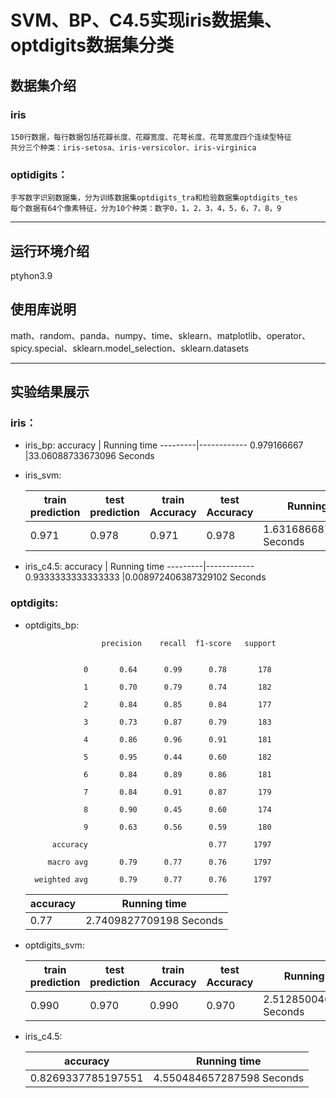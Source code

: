 SVM、BP、C4.5实现iris数据集、optdigits数据集分类
========

数据集介绍
------
### iris
    150行数据，每行数据包括花瓣长度、花瓣宽度、花萼长度、花萼宽度四个连续型特征  
    共分三个种类：iris-setosa、iris-versicolor、iris-virginica
### optidigits：
    手写数字识别数据集，分为训练数据集optdigits_tra和检验数据集optdigits_tes
    每个数据有64个像素特征，分为10个种类：数字0，1，2，3，4，5，6，7，8，9
    
--------

运行环境介绍
------
  ptyhon3.9

使用库说明
-----
  math、random、panda、numpy、time、sklearn、matplotlib、operator、spicy.special、sklearn.model_selection、sklearn.datasets

--------

实验结果展示
------
### iris：

* iris_bp:
  accuracy | Running time
  ---------|------------
  0.979166667 |33.06088733673096 Seconds
  
* iris_svm:

  train prediction|test prediction|train Accuracy|test Accuracy|Running time
  ----------------|---------------|--------------|-------------|------------
  0.971           |0.978          |0.971         |0.978        |1.6316866874694824 Seconds
  
* iris_c4.5:
  accuracy | Running time
  ---------|------------
  0.9333333333333333 |0.008972406387329102 Seconds

### optdigits:
* optdigits_bp:  

                       precision    recall  f1-score   support  
     

                   0       0.64      0.99      0.78       178  
           
                   1       0.70      0.79      0.74       182  
           
                   2       0.84      0.85      0.84       177  
             
                   3       0.73      0.87      0.79       183  
             
                   4       0.86      0.96      0.91       181  
           
                   5       0.95      0.44      0.60       182  
           
                   6       0.84      0.89      0.86       181  
           
                   7       0.84      0.91      0.87       179  
            
                   8       0.90      0.45      0.60       174  
           
                   9       0.63      0.56      0.59       180  
           
            accuracy                           0.77      1797  
    
           macro avg       0.79      0.77      0.76      1797  
   
        weighted avg       0.79      0.77      0.76      1797  

  accuracy | Running time
  ---------|------------
  0.77 |2.7409827709198 Seconds
  
* optdigits_svm:
  
  train prediction|test prediction|train Accuracy|test Accuracy|Running time
  ----------------|---------------|--------------|-------------|------------
  0.990           |0.970          |0.990         |0.970        |2.512850046157837 Seconds
  
* iris_c4.5:

  accuracy | Running time
  ---------|------------
  0.8269337785197551 |4.550484657287598 Seconds

